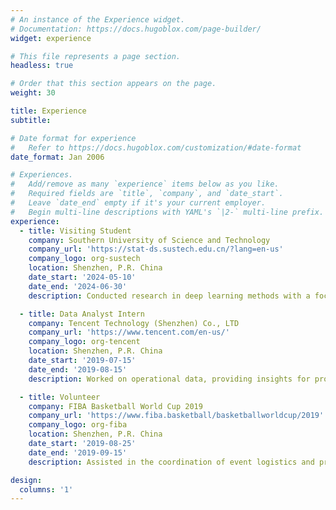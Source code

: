 ```yaml
---
# An instance of the Experience widget.
# Documentation: https://docs.hugoblox.com/page-builder/
widget: experience

# This file represents a page section.
headless: true

# Order that this section appears on the page.
weight: 30

title: Experience
subtitle:

# Date format for experience
#   Refer to https://docs.hugoblox.com/customization/#date-format
date_format: Jan 2006

# Experiences.
#   Add/remove as many `experience` items below as you like.
#   Required fields are `title`, `company`, and `date_start`.
#   Leave `date_end` empty if it's your current employer.
#   Begin multi-line descriptions with YAML's `|2-` multi-line prefix.
experience:
  - title: Visiting Student
    company: Southern University of Science and Technology
    company_url: 'https://stat-ds.sustech.edu.cn/?lang=en-us'
    company_logo: org-sustech
    location: Shenzhen, P.R. China
    date_start: '2024-05-10'
    date_end: '2024-06-30'
    description: Conducted research in deep learning methods with a focus on survival data.

  - title: Data Analyst Intern
    company: Tencent Technology (Shenzhen) Co., LTD
    company_url: 'https://www.tencent.com/en-us/'
    company_logo: org-tencent
    location: Shenzhen, P.R. China
    date_start: '2019-07-15'
    date_end: '2019-08-15'
    description: Worked on operational data, providing insights for product development and user behavior patterns.

  - title: Volunteer
    company: FIBA Basketball World Cup 2019
    company_url: 'https://www.fiba.basketball/basketballworldcup/2019'
    company_logo: org-fiba
    location: Shenzhen, P.R. China
    date_start: '2019-08-25'
    date_end: '2019-09-15'
    description: Assisted in the coordination of event logistics and provided support to teams.

design:
  columns: '1'
---
```

